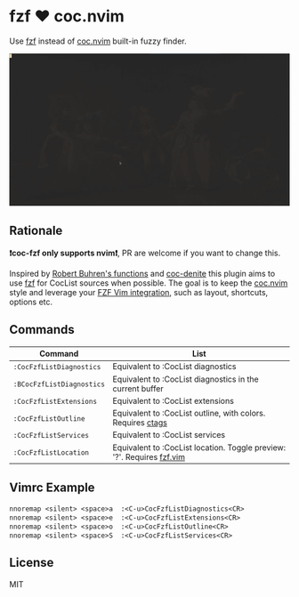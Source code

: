 fzf :heart: coc.nvim
===============

Use [fzf][fzf] instead of [coc.nvim][coc.nvim] built-in fuzzy finder.

![](https://raw.githubusercontent.com/antoinemadec/gif/master/coc_fzf.gif)

Rationale
---------

**❗coc-fzf only supports nvim❗**, PR are welcome if you want to change this.

Inspired by [Robert Buhren's functions][RobertBuhren] and [coc-denite][coc_denite] this plugin aims to use [fzf][fzf] for CocList sources when possible.
The goal is to keep the [coc.nvim][coc.nvim] style and leverage your [FZF Vim integration][fzf_vim_integration], such as layout, shortcuts, options etc.

Commands
---------

| Command                     | List                                                                              |
| ---                         | ---                                                                               |
| `:CocFzfListDiagnostics`    | Equivalent to :CocList diagnostics                                                |
| `:BCocFzfListDiagnostics`   | Equivalent to :CocList diagnostics in the current buffer                          |
| `:CocFzfListExtensions`     | Equivalent to :CocList extensions                                                 |
| `:CocFzfListOutline`        | Equivalent to :CocList outline, with colors. Requires [ctags][ctags]              |
| `:CocFzfListServices`       | Equivalent to :CocList services                                                   |
| `:CocFzfListLocation`       | Equivalent to :CocList location. Toggle preview: '?'. Requires [fzf.vim][fzfvim]  |

Vimrc Example
---------

```vim
nnoremap <silent> <space>a  :<C-u>CocFzfListDiagnostics<CR>
nnoremap <silent> <space>e  :<C-u>CocFzfListExtensions<CR>
nnoremap <silent> <space>o  :<C-u>CocFzfListOutline<CR>
nnoremap <silent> <space>S  :<C-u>CocFzfListServices<CR>
```

License
-------

MIT

[fzf_vim_integration]: https://github.com/junegunn/fzf/blob/master/README-VIM.md
[fzf]:                 https://github.com/junegunn/fzf
[coc.nvim]:            https://github.com/neoclide/coc.nvim
[RobertBuhren]:        https://gist.github.com/RobertBuhren/02e05506255c667c0038ce74ee1cef96
[coc_denite]:          https://github.com/neoclide/coc-denite
[ctags]:               https://github.com/universal-ctags/ctags
[fzfvim]:              https://github.com/junegunn/fzf.vim
